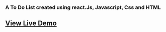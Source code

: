 ### A To Do List created using react.Js, Javascript, Css and HTML
## [View Live Demo](https://asnganje.github.io/To-do/)
